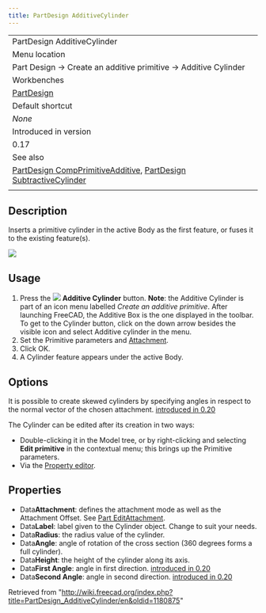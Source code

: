 ```yaml
---
title: PartDesign AdditiveCylinder
---
```


|                                                                                                                                                                                                              |
| ------------------------------------------------------------------------------------------------------------------------------------------------------------------------------------------------------------ |
| PartDesign AdditiveCylinder                                                                                                                                                                                  |
| Menu location                                                                                                                                                                                                |
| Part Design → Create an additive primitive → Additive Cylinder                                                                                                                                               |
| Workbenches                                                                                                                                                                                                  |
| [PartDesign](/PartDesign_Workbench "PartDesign Workbench")                                                                                                                                                   |
| Default shortcut                                                                                                                                                                                             |
| _None_                                                                                                                                                                                                       |
| Introduced in version                                                                                                                                                                                        |
| 0.17                                                                                                                                                                                                         |
| See also                                                                                                                                                                                                     |
| [PartDesign CompPrimitiveAdditive](/PartDesign_CompPrimitiveAdditive "PartDesign CompPrimitiveAdditive"), [PartDesign SubtractiveCylinder](/PartDesign_SubtractiveCylinder "PartDesign SubtractiveCylinder") |
|                                                                                                                                                                                                              |

## Description

Inserts a primitive cylinder in the active Body as the first feature, or fuses it to the existing feature(s).

![](/images/PartDesign_AdditiveCylinder_example.png)

## Usage

1. Press the ![](/images/PartDesign_AdditiveCylinder.svg) **Additive Cylinder** button. **Note**: the Additive Cylinder is part of an icon menu labelled _Create an additive primitive_. After launching FreeCAD, the Additive Box is the one displayed in the toolbar. To get to the Cylinder button, click on the down arrow besides the visible icon and select Additive cylinder in the menu.
2. Set the Primitive parameters and [Attachment](/Part_EditAttachment "Part EditAttachment").
3. Click OK.
4. A Cylinder feature appears under the active Body.

## Options

It is possible to create skewed cylinders by specifying angles in respect to the normal vector of the chosen attachment. [introduced in 0.20](/Release_notes_0.20 "Release notes 0.20")

The Cylinder can be edited after its creation in two ways:

- Double-clicking it in the Model tree, or by right-clicking and selecting **Edit primitive** in the contextual menu; this brings up the Primitive parameters.
- Via the [Property editor](/Property_editor "Property editor").

## Properties

- Data**Attachment**: defines the attachment mode as well as the Attachment Offset. See [Part EditAttachment](/Part_EditAttachment "Part EditAttachment").
- Data**Label**: label given to the Cylinder object. Change to suit your needs.
- Data**Radius**: the radius value of the cylinder.
- Data**Angle**: angle of rotation of the cross section (360 degrees forms a full cylinder).
- Data**Height**: the height of the cylinder along its axis.
- Data**First Angle**: angle in first direction. [introduced in 0.20](/Release_notes_0.20 "Release notes 0.20")
- Data**Second Angle**: angle in second direction. [introduced in 0.20](/Release_notes_0.20 "Release notes 0.20")

Retrieved from "<http://wiki.freecad.org/index.php?title=PartDesign_AdditiveCylinder/en&oldid=1180875>"
